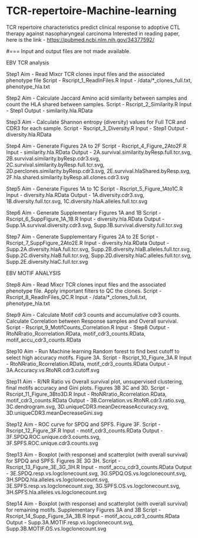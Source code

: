 # TCR-repertoire-Machine-learning
TCR repertoire characteristics predict clinical response to adoptive CTL therapy against nasopharyngeal carcinoma 
Interested in reading paper, here is the link - https://pubmed.ncbi.nlm.nih.gov/34377592/

#=== Input and output files are not made available.

EBV TCR analysis

Step1
	Aim - Read Mixcr TCR clones input files and the associated phenotype file
	Script - Rscript_1_ReadInFiles.R
	Input  - /data/*_clones_full.txt,
		 phenotype_hla.txt
	
Step2
	Aim - Calculate Jaccard Amino acid similarity between samples and count the HLA shared between samples.
	Script - Rscript_2_Similarity.R
	Input - Step1
	Output - similarity.hla.RData

Step3
	Aim - Calculate Shannon entropy (diversity) values for Full TCR and CDR3 for each sample.
	Script - Rscript_3_Diversity.R
	Input - Step1
	Output - diversity.hla.RData
	
Step4
	Aim - Generate Figures 2A to 2F
	Script - Rscript_4_Figure_2Ato2F.R
	Input - similarity.hla.RData
	Output - 2A.survival.similarity.byResp.full.tcr.svg,
		 2B.survival.similarity.byResp.cdr3.svg,
		 2C.survival.similarity.byResp.full.tcr.svg,
		 2D.perclones.similarity.byResp.cdr3.svg,
		 2E.survival.hlaShared.byResp.svg,
		 2F.hla.shared.similarity.byResp.all.clones.cdr3.svg

Step5
	Aim - Generate Figures 1A to 1C
	Script - Rscript_5_Figure_1Ato1C.R
	Input - diversity.hla.RData
	Output - 1A.diversity.cdr3.svg,
		 1B.diversity.full.tcr.svg,
		 1C.diversity.hlaA.alleles.full.tcr.svg

Step6
	Aim - Generate Supplementary Figures 1A and 1B
	Script - Rscript_6_SuppFigure_1A_1B.R
	Input - diversity.hla.RData
	Output - Supp.1A.survival.diversity.cdr3.svg,
		 Supp.1B.survival.diversity.full.tcr.svg

Step7
	Aim - Generate Supplementary Figures 2A to 2E
	Script - Rscript_7_SuppFigure_2Ato2E.R
	Input - diversity.hla.RData
	Output - Supp.2A.diversity.hlaA.full.tcr.svg,
		 Supp.2B.diversity.hlaB.alleles.full.tcr.svg,
		 Supp.2C.diversity.hlaB.full.tcr.svg,
		 Supp.2D.diversity.hlaC.alleles.full.tcr.svg,
		 Supp.2E.diversity.hlaC.full.tcr.svg
		 

EBV MOTIF ANALYSIS


Step8
	Aim - Read Mixcr TCR clones input files and the associated phenotype file. Apply important filters to QC the clones.
	Script - Rscript_8_ReadInFiles_QC.R
	Input  - /data/*_clones_full.txt,
		 phenotype_hla.txt
	
Step9
	Aim - Calculate Motif cdr3 counts and accumulative cdr3 counts. Calculate Correlation between Response samples and Overall survival.
	Script - Rscript_9_MotifCounts_Correlation.R
	Input - Step8
	Output - RtoNRratio_Rcorrelation.RData,
		  motif_cdr3_counts.RData,
		  motif_accu_cdr3_counts.RData

Step10
	Aim - Run Machine learning Random forest to find best cutoff to select high accuracy motifs. Figure 3A.
	Script - Rscript_10_Figure_3A.R
	Input - RtoNRratio_Rcorrelation.RData,
		motif_cdr3_counts.RData
	Output - 3A.Accuracy.vs.RtoNR.cdr3.cutoff.svg
	
Step11
	Aim - R/NR Ratio vs Overall survival plot, unsupervised clustering, final motifs accuracy and Gini plots. Figures 3B 3C and 3D.
	Script - Rscript_11_Figure_3Bto3D.R
	Input - RtoNRratio_Rcorrelation.RData,
		motif_cdr3_counts.RData
	Output - 3B.Correlation.vs.RtoNR.cdr3.ratio.svg,
		 3C.dendrogram.svg,
		 3D.uniqueCDR3.meanDecreaseAccuracy.svg,
		 3D.uniqueCDR3.meanDecreaseGini.svg
		  

Step12
	Aim - ROC curve for SPDQ and SPFS. Figure 3F.
	Script - Rscript_12_Figure_3F.R
	Input - motif_cdr3_counts.RData
	Output - 3F.SPDQ.ROC.unique.cdr3.counts.svg,
		 3F.SPFS.ROC.unique.cdr3.counts.svg

Step13
	Aim - Boxplot (with response) and scatterplot (with overall survival) for SPDQ and SPFS. Figures 3E 3G 3H.
	Script - Rscript_13_Figure_3E_3G_3H.R
	Input - motif_accu_cdr3_counts.RData
	Output - 3E.SPDQ.resp.vs.logclonecount.svg,
		 3G.SPDQ.OS.vs.logclonecount.svg,
		 3H.SPDQ.hla.alleles.vs.logclonecount.svg,
		 3E.SPFS.resp.vs.logclonecount.svg,
		 3G.SPFS.OS.vs.logclonecount.svg,
		 3H.SPFS.hla.alleles.vs.logclonecount.svg

Step14
	Aim - Boxplot (with response) and scatterplot (with overall survival) for remaining motifs. Supplementary Figures 3A and 3B
	Script - Rscript_14_Supp_Figure_3A_3B.R
	Input - motif_accu_cdr3_counts.RData
	Output - Supp.3A.MOTIF.resp.vs.logclonecount.svg,
		 Supp.3B.MOTIF.OS.vs.logclonecount.svg
		 
